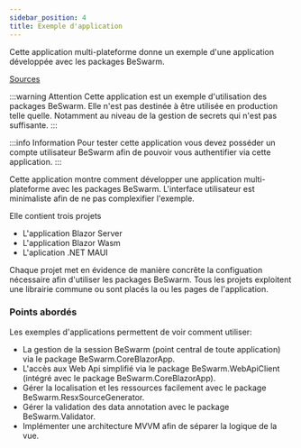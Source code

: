 ```yaml
---
sidebar_position: 4
title: Exemple d'application
---
```



Cette application multi-plateforme donne un exemple d'une application développée avec les packages BeSwarm.

[Sources](https://github.com/be-swarm/SampleToDoApp)

:::warning Attention
Cette application est un exemple d'utilisation des packages BeSwarm. Elle n'est pas destinée à être utilisée en production telle quelle.
Notamment au niveau de la gestion de secrets qui n'est pas suffisante.
:::

:::info Information
Pour tester cette application vous devez posséder un compte utilisateur BeSwarm afin de pouvoir vous authentifier via cette application.
:::

Cette application montre comment développer une application multi-plateforme avec les packages BeSwarm.
L'interface utilisateur est minimaliste afin de ne pas complexifier l'exemple.

Elle contient trois projets 
* L'application Blazor Server
* L'application Blazor Wasm
* L'aplication .NET MAUI

Chaque projet met en évidence de manière concrête la configuation nécessaire afin d'utiliser les packages BeSwarm.
Tous les projets exploitent une librairie commune ou sont placés la ou les pages de l'application.

### Points abordés
Les exemples d'applications permettent de voir comment utiliser:
* La gestion de la session BeSwarm (point central de toute application) via le package BeSwarm.CoreBlazorApp.
* L'accès aux Web Api simplifié via le package BeSwarm.WebApiClient (intégré avec le package BeSwarm.CoreBlazorApp).
* Gérer la localisation et les ressources facilement avec le package BeSwarm.ResxSourceGenerator.
* Gérer la validation des data annotation avec le package BeSwarm.Validator.
* Implémenter une architecture MVVM afin de séparer la logique de la vue.